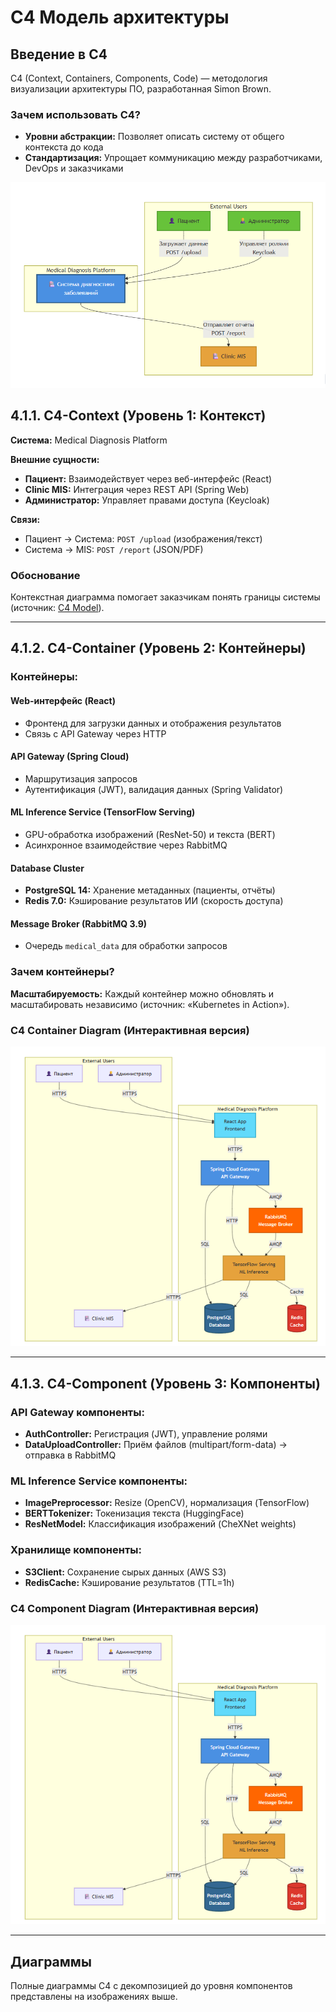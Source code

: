 # C4 Модель архитектуры

## Введение в C4

C4 (Context, Containers, Components, Code) — методология визуализации архитектуры ПО, разработанная Simon Brown.

### Зачем использовать C4?

- **Уровни абстракции:** Позволяет описать систему от общего контекста до кода
- **Стандартизация:** Упрощает коммуникацию между разработчиками, DevOps и заказчиками

![C4 Context Diagram](img/diagrams/c4-context.png)

## 4.1.1. C4-Context (Уровень 1: Контекст)

**Система:** Medical Diagnosis Platform

**Внешние сущности:**
- **Пациент:** Взаимодействует через веб-интерфейс (React)
- **Clinic MIS:** Интеграция через REST API (Spring Web)
- **Администратор:** Управляет правами доступа (Keycloak)

**Связи:**
- Пациент → Система: `POST /upload` (изображения/текст)
- Система → MIS: `POST /report` (JSON/PDF)

### Обоснование

Контекстная диаграмма помогает заказчикам понять границы системы (источник: [C4 Model](https://c4model.com/)).

---

## 4.1.2. C4-Container (Уровень 2: Контейнеры)

### Контейнеры:

#### Web-интерфейс (React)
- Фронтенд для загрузки данных и отображения результатов
- Связь с API Gateway через HTTP

#### API Gateway (Spring Cloud)
- Маршрутизация запросов
- Аутентификация (JWT), валидация данных (Spring Validator)

#### ML Inference Service (TensorFlow Serving)
- GPU-обработка изображений (ResNet-50) и текста (BERT)
- Асинхронное взаимодействие через RabbitMQ

#### Database Cluster
- **PostgreSQL 14:** Хранение метаданных (пациенты, отчёты)
- **Redis 7.0:** Кэширование результатов ИИ (скорость доступа)

#### Message Broker (RabbitMQ 3.9)
- Очередь `medical_data` для обработки запросов

### Зачем контейнеры?

**Масштабируемость:** Каждый контейнер можно обновлять и масштабировать независимо (источник: «Kubernetes in Action»).

### C4 Container Diagram (Интерактивная версия)

![C4 Container Diagram](img/diagrams/c4-container.png)

---

## 4.1.3. C4-Component (Уровень 3: Компоненты)

### API Gateway компоненты:

- **AuthController:** Регистрация (JWT), управление ролями
- **DataUploadController:** Приём файлов (multipart/form-data) → отправка в RabbitMQ

### ML Inference Service компоненты:

- **ImagePreprocessor:** Resize (OpenCV), нормализация (TensorFlow)
- **BERTTokenizer:** Токенизация текста (HuggingFace)
- **ResNetModel:** Классификация изображений (CheXNet weights)

### Хранилище компоненты:

- **S3Client:** Сохранение сырых данных (AWS S3)
- **RedisCache:** Кэширование результатов (TTL=1h)

### C4 Component Diagram (Интерактивная версия)

![C4 Component Diagram](img/diagrams/c4-component.png)

---

## Диаграммы

Полные диаграммы C4 с декомпозицией до уровня компонентов представлены на изображениях выше.

